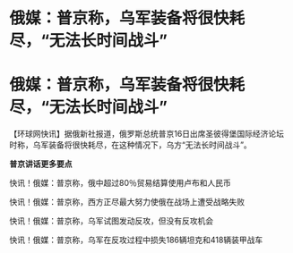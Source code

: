 # 俄媒：普京称，乌军装备将很快耗尽，“无法长时间战斗”

# 俄媒：普京称，乌军装备将很快耗尽，“无法长时间战斗”

【环球网快讯】据俄新社报道，俄罗斯总统普京16日出席圣彼得堡国际经济论坛时称，乌军装备将很快耗尽，在这种情况下，乌方“无法长时间战斗”。

**普京讲话更多要点**

快讯！俄媒：普京称，俄中超过80％贸易结算使用卢布和人民币

快讯！俄媒：普京称，西方正尽最大努力使俄在战场上遭受战略失败

快讯！俄媒：普京称，乌军试图发动反攻，但没有反攻机会

快讯！俄媒：普京称，乌军在反攻过程中损失186辆坦克和418辆装甲战车

